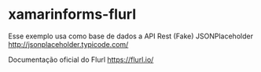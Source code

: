 # xamarinforms-flurl
Esse exemplo usa como base de dados a API Rest (Fake) JSONPlaceholder
http://jsonplaceholder.typicode.com/

Documentação oficial do Flurl
https://flurl.io/
